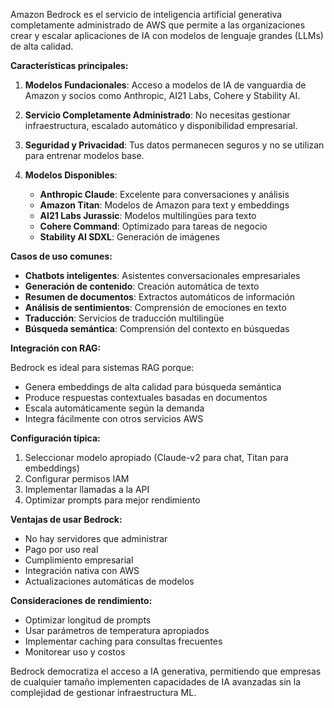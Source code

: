 Amazon Bedrock es el servicio de inteligencia artificial generativa completamente administrado de AWS que permite a las organizaciones crear y escalar aplicaciones de IA con modelos de lenguaje grandes (LLMs) de alta calidad.

**Características principales:**

1. **Modelos Fundacionales**: Acceso a modelos de IA de vanguardia de Amazon y socios como Anthropic, AI21 Labs, Cohere y Stability AI.

2. **Servicio Completamente Administrado**: No necesitas gestionar infraestructura, escalado automático y disponibilidad empresarial.

3. **Seguridad y Privacidad**: Tus datos permanecen seguros y no se utilizan para entrenar modelos base.

4. **Modelos Disponibles**:
   - **Anthropic Claude**: Excelente para conversaciones y análisis
   - **Amazon Titan**: Modelos de Amazon para text y embeddings
   - **AI21 Labs Jurassic**: Modelos multilingües para texto
   - **Cohere Command**: Optimizado para tareas de negocio
   - **Stability AI SDXL**: Generación de imágenes

**Casos de uso comunes:**

- **Chatbots inteligentes**: Asistentes conversacionales empresariales
- **Generación de contenido**: Creación automática de texto
- **Resumen de documentos**: Extractos automáticos de información
- **Análisis de sentimientos**: Comprensión de emociones en texto
- **Traducción**: Servicios de traducción multilingüe
- **Búsqueda semántica**: Comprensión del contexto en búsquedas

**Integración con RAG:**

Bedrock es ideal para sistemas RAG porque:
- Genera embeddings de alta calidad para búsqueda semántica
- Produce respuestas contextuales basadas en documentos
- Escala automáticamente según la demanda
- Integra fácilmente con otros servicios AWS

**Configuración típica:**
1. Seleccionar modelo apropiado (Claude-v2 para chat, Titan para embeddings)
2. Configurar permisos IAM
3. Implementar llamadas a la API
4. Optimizar prompts para mejor rendimiento

**Ventajas de usar Bedrock:**
- No hay servidores que administrar
- Pago por uso real
- Cumplimiento empresarial
- Integración nativa con AWS
- Actualizaciones automáticas de modelos

**Consideraciones de rendimiento:**
- Optimizar longitud de prompts
- Usar parámetros de temperatura apropiados
- Implementar caching para consultas frecuentes
- Monitorear uso y costos

Bedrock democratiza el acceso a IA generativa, permitiendo que empresas de cualquier tamaño implementen capacidades de IA avanzadas sin la complejidad de gestionar infraestructura ML.
